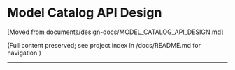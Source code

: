 # Model Catalog API Design

[Moved from documents/design-docs/MODEL_CATALOG_API_DESIGN.md]

(Full content preserved; see project index in /docs/README.md for navigation.)

---

